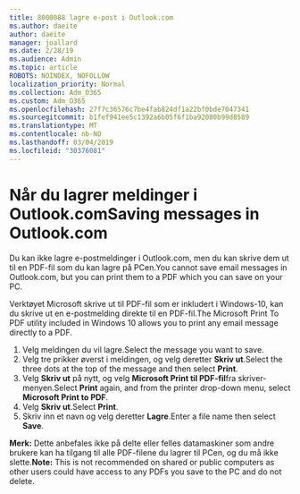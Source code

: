 ```yaml
---
title: 8000088 lagre e-post i Outlook.com
ms.author: daeite
author: daeite
manager: joallard
ms.date: 2/28/19
ms.audience: Admin
ms.topic: article
ROBOTS: NOINDEX, NOFOLLOW
localization_priority: Normal
ms.collection: Adm_O365
ms.custom: Adm_O365
ms.openlocfilehash: 27f7c36576c7be4fab824df1a22bf0bde7047341
ms.sourcegitcommit: b1fef941ee5c1392a6b05f6f1ba92080b99d8589
ms.translationtype: MT
ms.contentlocale: nb-NO
ms.lasthandoff: 03/04/2019
ms.locfileid: "30376081"
---
```

# <a name="saving-messages-in-outlookcom"></a><span data-ttu-id="e1d79-102">Når du lagrer meldinger i Outlook.com</span><span class="sxs-lookup"><span data-stu-id="e1d79-102">Saving messages in Outlook.com</span></span>

<span data-ttu-id="e1d79-103">Du kan ikke lagre e-postmeldinger i Outlook.com, men du kan skrive dem ut til en PDF-fil som du kan lagre på PCen.</span><span class="sxs-lookup"><span data-stu-id="e1d79-103">You cannot save email messages in Outlook.com, but you can print them to a PDF which you can save on your PC.</span></span>

<span data-ttu-id="e1d79-104">Verktøyet Microsoft skrive ut til PDF-fil som er inkludert i Windows-10, kan du skrive ut en e-postmelding direkte til en PDF-fil.</span><span class="sxs-lookup"><span data-stu-id="e1d79-104">The Microsoft Print To PDF utility included in Windows 10 allows you to print any email message directly to a PDF.</span></span>

1. <span data-ttu-id="e1d79-105">Velg meldingen du vil lagre.</span><span class="sxs-lookup"><span data-stu-id="e1d79-105">Select the message you want to save.</span></span>
2. <span data-ttu-id="e1d79-106">Velg tre prikker øverst i meldingen, og velg deretter **Skriv ut**.</span><span class="sxs-lookup"><span data-stu-id="e1d79-106">Select the three dots at the top of the message and then select **Print**.</span></span>
3. <span data-ttu-id="e1d79-107">Velg **Skriv ut** på nytt, og velg **Microsoft Print til PDF-fil**fra skriver-menyen.</span><span class="sxs-lookup"><span data-stu-id="e1d79-107">Select **Print** again, and from the printer drop-down menu, select **Microsoft Print to PDF**.</span></span>
4. <span data-ttu-id="e1d79-108">Velg **Skriv ut**.</span><span class="sxs-lookup"><span data-stu-id="e1d79-108">Select **Print**.</span></span>
5. <span data-ttu-id="e1d79-109">Skriv inn et navn og velg deretter **Lagre**.</span><span class="sxs-lookup"><span data-stu-id="e1d79-109">Enter a file name then select **Save**.</span></span>

<span data-ttu-id="e1d79-110">**Merk:** Dette anbefales ikke på delte eller felles datamaskiner som andre brukere kan ha tilgang til alle PDF-filene du lagrer til PCen, og du må ikke slette.</span><span class="sxs-lookup"><span data-stu-id="e1d79-110">**Note:** This is not recommended on shared or public computers as other users could have access to any PDFs you save to the PC and do not delete.</span></span>